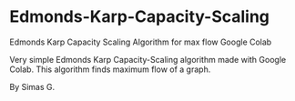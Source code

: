 # Edmonds-Karp-Capacity-Scaling
Edmonds Karp Capacity Scaling Algorithm for max flow
Google Colab

Very simple Edmonds Karp Capacity-Scaling algorithm made with Google Colab. This algorithm finds maximum flow of a graph.

By Simas G.
